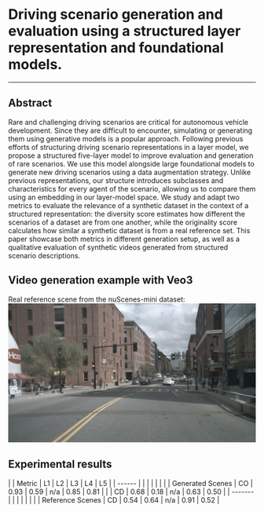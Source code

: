 # Driving scenario generation and evaluation using a structured layer representation and foundational models.
----

## Abstract
Rare and challenging driving scenarios are critical for autonomous vehicle development. Since they are difficult to encounter, simulating or generating them using generative models is a popular approach. Following previous efforts of structuring driving scenario representations in a layer model, we propose a structured five-layer model to improve evaluation and generation of rare scenarios. We use this model alongside large foundational models to generate new driving scenarios using a data augmentation strategy. Unlike previous representations, our structure introduces subclasses and characteristics for every agent of the scenario, allowing us to compare them using an embedding in our layer-model space. We study and adapt two metrics to evaluate the relevance of a synthetic dataset in the context of a structured representation: the diversity score estimates how different the scenarios of a dataset are from one another, while the originality score calculates how similar a synthetic dataset is from a real reference set. This paper showcase both metrics in different generation setup, as well as a qualitative evaluation of synthetic videos generated from structured scenario descriptions.

## Video generation example with Veo3

Real reference scene from the nuScenes-mini dataset:
[![Watch the video](https://raw.githubusercontent.com/Valgiz/5LM_Scene_gen/main/thumbnails/n008-2018-08-01-15-16-36-0400__CAM_FRONT__1533151603512404.jpg)](https://raw.githubusercontent.com/Valgiz/5LM_Scene_gen/main/videos/real_scene.avi)


## Experimental results



|                   | Metric |  L1  |  L2  |  L3  |  L4  |  L5  |
| ------            |        |      |      |      |      |      |
| Generated  Scenes |   CO   | 0.93 | 0.59 | n/a  | 0.85 | 0.81 |
|                   |   CD   | 0.68 | 0.18 | n/a  | 0.63 | 0.50 |
| -------           |        |      |      |      |      |      |
| Reference Scenes  |   CD   | 0.54 | 0.64 | n/a  | 0.91 | 0.52 |
